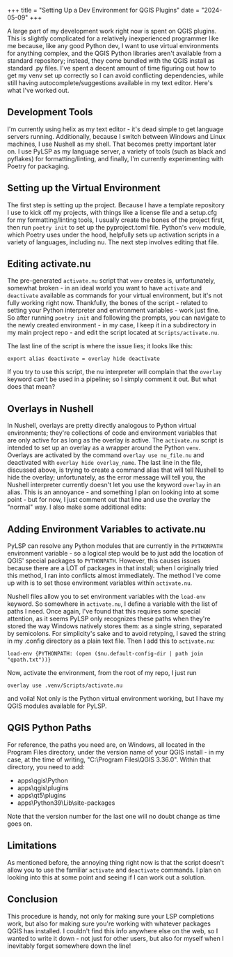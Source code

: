 +++
title = "Setting Up a Dev Environment for QGIS Plugins"
date = "2024-05-09"
+++

A large part of my development work right now is spent on QGIS plugins. This is slightly complicated for a relatively inexperienced programmer like me because, like any good Python dev, I want to use virtual environments for anything complex, and the QGIS Python libraries aren't available from a standard repository; instead, they come bundled with the QGIS install as standard .py files. I've spent a decent amount of time figuring out how to get my venv set up correctly so I can avoid conflicting dependencies, while still having autocomplete/suggestions available in my text editor. Here's what I've worked out.

## Development Tools
I'm currently using helix as my text editor - it's dead simple to get language servers running. Additionally, because I switch between Windows and Linux machines, I use Nushell as my shell. That becomes pretty important later on. I use PyLSP as my language server, a variety of tools (such as black and pyflakes) for formatting/linting, and finally, I'm currently experimenting with Poetry for packaging.

## Setting up the Virtual Environment
The first step is setting up the project. Because I have a template repository I use to kick off my projects, with things like a license file and a setup.cfg for my formatting/linting tools, I usually create the bones of the project first, then run `poetry init` to set up the pyproject.toml file. Python's `venv` module, which Poetry uses under the hood, helpfully sets up activation scripts in a variety of languages, including nu. The next step involves editing that file.

## Editing activate.nu
The pre-generated `activate.nu` script that `venv` creates is, unfortunately, somewhat broken - in an ideal world you want to have `activate` and `deactivate` available as commands for your virtual environment, but it's not fully working right now. Thankfully, the bones of the script - related to setting your Python interpreter and environment variables - work just fine. So after running `poetry init` and following the prompts, you can navigate to the newly created environment - in my case, I keep it in a subdirectory in my main project repo - and edit the script located at `Scripts/activate.nu`. 

The last line of the script is where the issue lies; it looks like this:

    export alias deactivate = overlay hide deactivate

If you try to use this script, the nu interpreter will complain that the `overlay` keyword can't be used in a pipeline; so I simply comment it out. But what does that mean?

## Overlays in Nushell
In Nushell, overlays are pretty directly analogous to Python virtual environments; they're collections of code and environment variables that are only active for as long as the overlay is active. The `activate.nu` script is intended to set up an overlay as a wrapper around the Python `venv`. Overlays are activated by the command `overlay use nu_file.nu` and deactivated with `overlay hide overlay_name`. The last line in the file, discussed above, is trying to create a command alias that will tell Nushell to hide the overlay; unfortunately, as the error message will tell you, the Nushell interpreter currently doesn't let you use the keyword `overlay` in an alias. This is an annoyance - and something I plan on looking into at some point - but for now, I just comment out that line and use the overlay the "normal" way. I also make some additional edits:

## Adding Environment Variables to activate.nu
PyLSP can resolve any Python modules that are currently in the `PYTHONPATH` environment variable - so a logical step would be to just add the location of QGIS' special packages to `PYTHONPATH`. However, this causes issues because there are a LOT of packages in that install; when I originally tried this method, I ran into conflicts almost immediately. The method I've come up with is to set those environment variables within `activate.nu`.

Nushell files allow you to set environment variables with the `load-env` keyword. So somewhere in `activate.nu`, I define a variable with the list of paths I need. Once again, I've found that this requires some special attention, as it seems PyLSP only recognizes these paths when they're stored the way Windows natively stores them: as a single string, separated by semicolons. For simplicity's sake and to avoid retyping, I saved the string in my .config directory as a plain text file. Then I add this to `activate.nu`:

    load-env {PYTHONPATH: (open ($nu.default-config-dir | path join "qpath.txt"))}

Now, activate the environment, from the root of my repo, I just run 

    overlay use .venv/Scripts/activate.nu

and voila! Not only is the Python virtual environment working, but I have my QGIS modules available for PyLSP.

## QGIS Python Paths
For reference, the paths you need are, on Windows, all located in the Program Files directory, under the version name of your QGIS install - in my case, at the time of writing, "C:\\Program Files\\QGIS 3.36.0". Within that directory, you need to add:

- apps\\qgis\\Python
- apps\\qgis\\plugins
- apps\\qt5\\plugins
- apps\\Python39\\Lib\\site-packages

Note that the version number for the last one will no doubt change as time goes on.

## Limitations
As mentioned before, the annoying thing right now is that the script doesn't allow you to use the familiar `activate` and `deactivate` commands. I plan on looking into this at some point and seeing if I can work out a solution.

## Conclusion
This procedure is handy, not only for making sure your LSP completions work, but also for making sure you're working with whatever packages QGIS has installed. I couldn't find this info anywhere else on the web, so I wanted to write it down - not just for other users, but also for myself when I inevitably forget somewhere down the line!
